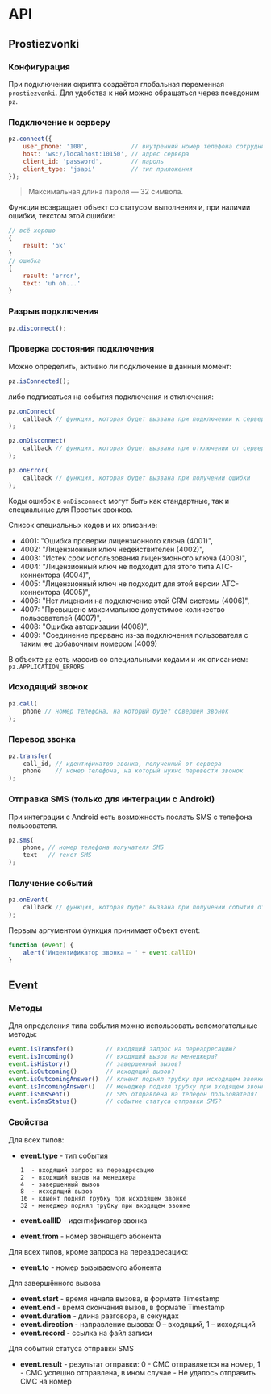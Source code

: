 API
===

Prostiezvonki
-------------

### Конфигурация

При подключении скрипта создаётся глобальная переменная `prostiezvonki`. Для удобства к ней можно обращаться через псевдоним `pz`.

### Подключение к серверу

```js
pz.connect({
    user_phone: '100',            // внутренний номер телефона сотрудника
    host: 'ws://localhost:10150', // адрес сервера
    client_id: 'password',        // пароль
    client_type: 'jsapi'          // тип приложения
});
```

> Максимальная длина пароля — 32 символа.

Функция возвращает объект со статусом выполнения и, при наличии ошибки, текстом этой ошибки:

```js
// всё хорошо
{
    result: 'ok'
}
// ошибка
{
    result: 'error',
    text: 'uh oh...'
}
```

### Разрыв подключения

```js
pz.disconnect();
```

### Проверка состояния подключения

Можно определить, активно ли подключение в данный момент:

```js
pz.isConnected();
```

либо подписаться на события подключения и отключения:

```js
pz.onConnect(
    callback // функция, которая будет вызвана при подключении к серверу
);

pz.onDisconnect(
    callback // функция, которая будет вызвана при отключении от сервера
);

pz.onError(
    callback // функция, которая будет вызвана при получении ошибки
);
```
Коды ошибок в `onDisconnect` могут быть как стандартные, так и специальные для Простых звонков.

Список специальных кодов и их описание:
* 4001: "Ошибка проверки лицензионного ключа (4001)",
* 4002: "Лицензионный ключ недействителен (4002)",
* 4003: "Истек срок использования лицензионного ключа (4003)",
* 4004: "Лицензионный ключ не подходит для этого типа АТС-коннектора (4004)",
* 4005: "Лицензионный ключ не подходит для этой версии АТС-коннектора (4005)",
* 4006: "Нет лицензии на подключение этой CRM системы (4006)",
* 4007: "Превышено максимальное допустимое количество пользователей (4007)",
* 4008: "Ошибка авторизации (4008)",
* 4009: "Соединение прервано из-за подключения пользователя с таким же добавочным номером (4009)

В объекте `pz` есть массив со специальными кодами и их описанием: `pz.APPLICATION_ERRORS`

### Исходящий звонок

```js
pz.call(
    phone // номер телефона, на который будет совершён звонок
);
```

### Перевод звонка

```js
pz.transfer(
    call_id, // идентификатор звонка, полученный от сервера
    phone    // номер телефона, на который нужно перевести звонок
);
```
### Отправка SMS (только для интеграции с Android)
При интеграции с Android есть возможность послать SMS с телефона пользователя.

```js
pz.sms(
    phone, // номер телефона получателя SMS
    text   // текст SMS
);
```


### Получение событий

```js
pz.onEvent(
    callback // функция, которая будет вызвана при получении события от сервера
);
```

Первым аргументом функция принимает объект event:

```js
function (event) {
	alert('Индентификатор звонка — ' + event.callID)
}
```

Event
-----

### Методы

Для определения типа события можно использовать вспомогательные методы:

```js
event.isTransfer()         // входящий запрос на переадресацию?
event.isIncoming()         // входящий вызов на менеджера?
event.isHistory()          // завершенный вызов?
event.isOutcoming()        // исходящий вызов?
event.isOutcomingAnswer()  // клиент поднял трубку при исходящем звонке?
event.isIncomingAnswer()   // менеджер поднял трубку при входящем звонке?
event.isSmsSent()          // SMS отправлена на телефон пользователя?
event.isSmsStatus()        // событие статуса отправки SMS?
```

### Свойства

Для всех типов:

* **event.type** - тип события

	```
	1  - входящий запрос на переадресацию
	2  - входящий вызов на менеджера
    4  - завершенный вызов
    8  - исходящий вызов
    16 - клиент поднял трубку при исходящем звонке
	32 - менеджер поднял трубку при входящем звонке
	```

* **event.callID** - идентификатор звонка
* **event.from** - номер звонящего абонента

Для всех типов, кроме запроса на переадресацию:

* **event.to** - номер вызываемого абонента

Для завершённого вызова

* **event.start** - время начала вызова, в формате Timestamp
* **event.end** - время окончания вызов, в формате Timestamp
* **event.duration** - длина разговора, в секундах
* **event.direction** - направление вызова: 0 – входящий, 1 – исходящий
* **event.record** - ссылка на файл записи

Для событий статуса отправки SMS

* **event.result** - результат отправки: 0 - СМС отправляется на номер, 1 - СМС успешно отправлена, в ином случае - Не удалось отправить СМС на номер
